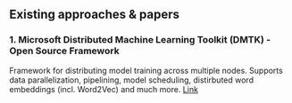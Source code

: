 ## Existing approaches & papers

### 1. Microsoft Distributed Machine Learning Toolkit (DMTK) - Open Source Framework
Framework for distributing model training across multiple nodes. Supports data parallelization, pipelining, model scheduling, distirbuted word embeddings (incl. Word2Vec) and much more.
[Link](http://www.dmtk.io/)